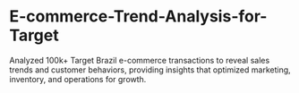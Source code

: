 # E-commerce-Trend-Analysis-for-Target
Analyzed 100k+ Target Brazil e-commerce transactions to reveal sales trends and customer behaviors, providing insights that optimized marketing, inventory, and operations for growth.
